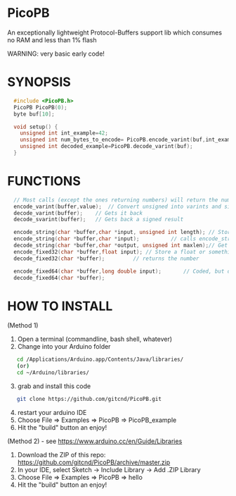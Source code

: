 # PicoPB
An exceptionally lightweight Protocol-Buffers support lib which consumes no RAM and less than 1% flash

WARNING: very basic early code!

# SYNOPSIS

```C
  #include <PicoPB.h>
  PicoPB PicoPB(0);
  byte buf[10];

  void setup() {
    unsigned int int_example=42;
    unsigned int num_bytes_to_encode= PicoPB.encode_varint(buf,int_example));
    unsigned int decoded_example=PicoPB.decode_varint(buf);
  }
```

# FUNCTIONS

```C
  // Most calls (except the ones returning numbers) will return the number of storage buffer bytes of the value
  encode_varint(buffer,value);	// Convert unsigned into varints and signed into svarints - returns #bytes taken to store it
  decode_varint(buffer);	// Gets it back
  decode_svarint(buffer);	// Gets back a signed result

  encode_string(char *buffer,char *input, unsigned int length);	// Store text or data
  encode_string(char *buffer,char *input); 			// calls encode_string with strlen(input)
  decode_string(char *buffer,char *output, unsigned int maxlen);// Get back stored text or data - NB: function returns the buffer space it took, not the length you got back
  encode_fixed32(char *buffer,float input);	// Store a float or something - note that on Arduino, float, double and long-double are all the same thing (4 bytes; 32bits)
  decode_fixed32(char *buffer);			// returns the number

  encode_fixed64(char *buffer,long double input);		// Coded, but don't work on arduino (which has no 64bit datatypes)
  decode_fixed64(char *buffer);
```


# HOW TO INSTALL

(Method 1)

1. Open a terminal (commandline, bash shell, whatever)
2. Change into your Arduino folder
```bash
   cd /Applications/Arduino.app/Contents/Java/libraries/
   (or)
   cd ~/Arduino/libraries/
```
3. grab and install this code
```bash
   git clone https://github.com/gitcnd/PicoPB.git
```
4. restart your arduino IDE
5. Choose File => Examples => PicoPB => PicoPB_example
6. Hit the "build" button an enjoy!

(Method 2) - see https://www.arduino.cc/en/Guide/Libraries

1. Download the ZIP of this repo: https://github.com/gitcnd/PicoPB/archive/master.zip
2. In your IDE, select Sketch -> Include Library -> Add .ZIP Library
3. Choose File => Examples => PicoPB => hello
4. Hit the "build" button an enjoy!

